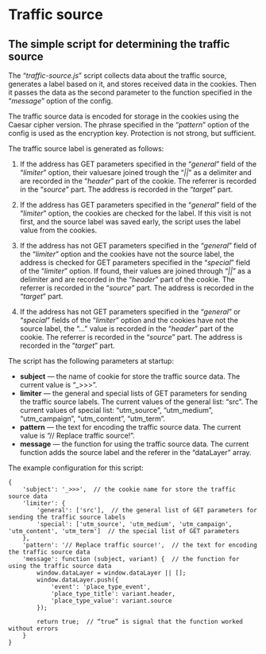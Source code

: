 # Traffic source

## The simple script for determining the traffic source
The “_traffic-source.js_” script collects data about the traffic source, generates a label based on it, and stores received data in the cookies. Then it passes the data as the second parameter to the function specified in the “_message_” option of the config.

The traffic source data is encoded for storage in the cookies using the Caesar cipher version. The phrase specified in the “_pattern_” option of the config is used as the encryption key. Protection is not strong, but sufficient.

The traffic source label is generated as follows:

1. If the address has GET parameters specified in the “_general_” field of the “_limiter_” option, their values ​​are joined trough the “_||_” as a delimiter and are recorded in the “_header_” part of the cookie. The referrer is recorded in the “_source_” part. The address is recorded in the “_target_” part.

2. If the address has GET parameters specified in the “_general_” field of the “_limiter_” option, the cookies are checked for the label. If this visit is not first, and the source label was saved early, the script uses the label value from the cookies.

3. If the address has not GET parameters specified in the “_general_” field of the “_limiter_” option and the cookies have not the source label, the address is checked for GET parameters specified in the “_special_” field of the “_limiter_” option. If found, their values ​​are joined through “_||_” as a delimiter and are recorded in the “_header_” part of the cookie. The referrer is recorded in the “_source_” part. The address is recorded in the “_target_” part.

4. If the address has not GET parameters specified in the “_general_” or “_special_” fields of the “_limiter_” option and the cookies have not the source label,  the “...” value is recorded in the “_header_” part of the cookie. The referrer is recorded in the “_source_” part. The address is recorded in the “_target_” part.

The script has the following parameters at startup:

+ __subject__ — the name of cookie for store the traffic source data. The current value is “_>>>”.
+ __limiter__ — the general and special lists of GET parameters for sending the traffic source labels. The current values of the general list: “src”.  The current values of special list: “utm_source”, “utm_medium”, “utm_campaign”, “utm_content”, “utm_term”.
+ __pattern__ — the text for encoding the traffic source data. The current value is “// Replace traffic source!”.
+ __message__ — the function for using the traffic source data. The current function adds the source label and the referer in the “dataLayer” array.

The example configuration for this script:

    {
        'subject': '_>>>',  // the cookie name for store the traffic source data
        'limiter': {
            'general': ['src'],  // the general list of GET parameters for sending the traffic source labels
            'special': ['utm_source', 'utm_medium', 'utm_campaign', 'utm_content', 'utm_term']  // the special list of GET parameters
        },
        'pattern': '// Replace traffic source!',  // the text for encoding the traffic source data
        'message': function (subject, variant) {  // the function for using the traffic source data
            window.dataLayer = window.dataLayer || [];
            window.dataLayer.push({
                'event': 'place_type_event',
                'place_type_title': variant.header,
                'place_type_value': variant.source
            });

            return true;  // “true” is signal that the function worked without errors
        }
    }
